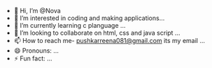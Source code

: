 - 👋 Hi, I’m @Nova
- 👀 I’m interested in coding and making applications...
- 🌱 I’m currently learning c planguage ...
- 💞️ I’m looking to collaborate on html, css and java script ...
- 📫 How to reach me- pushkarreena081@gmail.com its my email ...
- 😄 Pronouns: ...
- ⚡ Fun fact: ...

<!---
Pnemono/Pnemono is a ✨ special ✨ repository because its `README.md` (this file) appears on your GitHub profile.
You can click the Preview link to take a look at your changes.
--->
